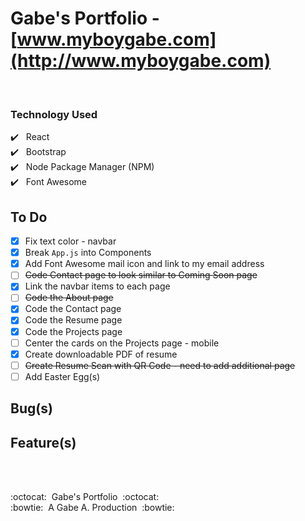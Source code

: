 # Gabe's Portfolio - [www.myboygabe.com](http://www.myboygabe.com)

<br />

### Technology Used

:heavy_check_mark:&nbsp;&nbsp; React <br />
:heavy_check_mark:&nbsp;&nbsp; Bootstrap <br />
:heavy_check_mark:&nbsp;&nbsp; Node Package Manager (NPM) <br />
:heavy_check_mark:&nbsp;&nbsp; Font Awesome <br />

## To Do

- [x] Fix text color - navbar
- [x] Break `App.js` into Components
- [x] Add Font Awesome mail icon and link to my email address
- [ ] ~~Code Contact page to look similar to Coming Soon page~~
- [x] Link the navbar items to each page
- [ ] ~~Code the About page~~
- [x] Code the Contact page
- [x] Code the Resume page
- [x] Code the Projects page
- [ ] Center the cards on the Projects page - mobile
- [x] Create downloadable PDF of resume
- [ ] ~~Create Resume Scan with QR Code - need to add additional page~~
- [ ] Add Easter Egg(s)

## Bug(s)

## Feature(s)

<br/>
<br/>


:octocat:&nbsp;&nbsp;Gabe's Portfolio&nbsp;&nbsp;:octocat: <br/>
:bowtie:&nbsp;&nbsp;A Gabe A. Production&nbsp;&nbsp;:bowtie:

